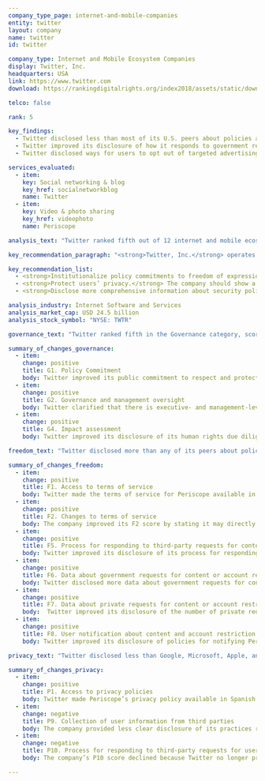 ```yaml
---
company_type_page: internet-and-mobile-companies
entity: twitter
layout: company
name: twitter
id: twitter

company_type: Internet and Mobile Ecosystem Companies
display: Twitter, Inc.
headquarters: USA
link: https://www.twitter.com
download: https://rankingdigitalrights.org/index2018/assets/static/download/Twitter.pdf

telco: false

rank: 5

key_findings:
  - Twitter disclosed less than most of its U.S. peers about policies affecting users’ privacy, but disclosed more about policies affecting freedom of expression than any company in the Index.
  - Twitter improved its disclosure of how it responds to government requests to remove content and restrict accounts.
  - Twitter disclosed ways for users to opt out of targeted advertising, which indicates that targeted advertising is on by default. In a setback for user privacy, the company disclosed it no longer responds to “Do Not Track” signals from users asking the company not to track them across third-party websites.

services_evaluated:
  - item:
    key: Social networking & blog
    key_href: socialnetworkblog
    name: Twitter
  - item:
    key: Video & photo sharing
    key_href: videophoto
    name: Periscope

analysis_text: "Twitter ranked fifth out of 12 internet and mobile ecosystem companies, disclosing less about its policies affecting privacy than most of its U.S. peers. The company’s score improved in the 2018 Index due to improved public commitments to users’ freedom of expression and greater clarity in its transparency reporting on content removal requests. However, Twitter’s privacy score declined due to a change in its privacy policy stating that the company no longer responds to “Do Not Track” signals, and a lack of clear examples about how it implements its process for responding to government or private requests for user information. In addition,<a href=\"https://www.congress.gov/bill/114th-congress/house-bill/2048\" target=\"_blank\">U.S. law</a> prevents companies from disclosing the exact number of government requests for stored and real-time user information they receive, which prevented Twitter from being fully transparent in that area."

key_recommendation_paragraph: "<strong>Twitter, Inc.</strong> operates a global social sharing platform with products and services that allow users to create, share, and find content on the Twitter social network and to livestream videos on Periscope. Twitter also provides advertising services and developer tools."

key_recommendation_list:
  - <strong>Institutionalize policy commitments to freedom of expression and privacy.</strong> Twitter should demonstrate that it has institutionalized comments to respect users' digital rights by disclosing whether and how it is implementing policies such as employee training and human rights impact assessments.
  - <strong>Protect users’ privacy.</strong> The company should show a stronger commitment to protect users' privacy by not sharing users' information for targeted advertising unless they opt in. It should also commit to respect signals from users to not track them across third-party websites.
  - <strong>Disclose more comprehensive information about security policies and practices.</strong> Twitter should improve its disclosure of its internal processes for keeping user data secure, including the company’s policies for responding to data breaches.

analysis_industry: Internet Software and Services
analysis_market_cap: USD 24.5 billion
analysis_stock_symbol: "NYSE: TWTR"

governance_text: "Twitter ranked fifth in the Governance category, scoring lower than most U.S. internet and mobile ecosystem companies evaluated, despite some notable improvements. The company strengthened its public commitment to respect users’ freedom of expression and privacy (G1), improved its disclosure of senior-level oversight over these issues (G2), and disclosed a commitment to conduct human rights risk assessments when launching new products or entering into new markets (G4). While it disclosed that it regularly engages with a range of stakeholders on freedom of expression and privacy issues (G5), Twitter is not a member of a multi-stakeholder initiative like the Global Network Initiative (GNI), whose members not only make commitments but also undergo independent assessments to verify whether they have implemented and institutionalized them. As a result, Twitter’s disclosure in the Governance category suffered compared to its other U.S.-based peers."

summary_of_changes_governance:
  - item:
    change: positive
    title: G1. Policy Commitment
    body: Twitter improved its public commitment to respect and protect freedom of expression and privacy rights by publishing a new policy ("Defending and respecting the rights of people using our service") that articulates a clear commitment to defend users' rights.
  - item:
    change: positive
    title: G2. Governance and management oversight
    body: Twitter clarified that there is executive- and management-level oversight over freedom of expression and privacy issues within the company.
  - item:
    change: positive
    title: G4. Impact assessment
    body: Twitter improved its disclosure of its human rights due diligence practices by explaining that it evaluates risks associated with launching new activities, services, or entering into new markets.

freedom_text: "Twitter disclosed more than any of its peers about policies affecting freedom of expression.<br /><br /><strong>Content and account restrictions:</strong> Twitter disclosed more than any other internet and mobile ecosystem company about its process for terms of service enforcement (F3, F4, F8). It disclosed more than most other companies about why it may restrict content or accounts (F3). It was one of only four companies, including Facebook, Microsoft, and Google, to disclose any data about its terms of service enforcement, reporting the number of accounts it restricted due to terrorist content and from legal requests to remove content or restrict accounts for violating Twitter’s rules (F4). However, the data did not include all of the actions the company might take to enforce its rules.<br /><br /><strong>Content and account restriction requests:</strong> Twitter disclosed less than Google and Oath about how it handles government and private requests to restrict content or accounts (F5-F7). It disclosed more data about government requests to restrict content or accounts than several of its U.S. peers (F6), and it provided more data than any other company about private requests to restrict content or accounts (F7).<br /><br /><strong>Identity policy:</strong> Twitter and Microsoft were the only two internet and mobile ecosystem companies that disclosed that they <a href=\"https://help.twitter.com/articles/41949?lang=en\" target=\"_blank\">do not require users to verify their identity</a> with a government-issued ID or other information tied to their offline identity (F11)."

summary_of_changes_freedom:
  - item:
    change: positive
    title: F1. Access to terms of service
    body: Twitter made the terms of service for Periscope available in Spanish.
  - item:
    change: positive
    title: F2. Changes to terms of service
    body: The company improved its F2 score by stating it may directly notify Periscope users of changes to its terms of service policy.
  - item:
    change: positive
    title: F5. Process for responding to third-party requests for content or account restriction
    body: Twitter improved its disclosure of its process for responding to requests to remove content or restrict accounts, from foreign governments and private parties, and provided examples of how it responds to government requests.
  - item:
    change: positive
    title: F6. Data about government requests for content or account restriction
    body: Twitter disclosed more data about government requests for content and account restrictions it received for Periscope, including the number of accounts affected, pieces of content specified for removal, and the number of such requests with which it complied.
  - item:
    change: positive
    title: F7. Data about private requests for content or account restriction
    body:  Twitter improved its disclosure of the number of private requests for content and account removals or restrictions it received and with which it complied.
  - item:
    change: positive
    title: F8. User notification about content and account restriction
    body: Twitter improved its disclosure of policies for notifying Periscope users when their content has been removed due to copyright restrictions, or when their account has been restricted.

privacy_text: "Twitter disclosed less than Google, Microsoft, Apple, and Oath about policies affecting users’ privacy, but more than Facebook.<br /><br /><strong>Handling of user information:</strong> Twitter offered more information than all other internet and mobile ecosystem companies about how it handles user information, but still fell short of Index benchmarks (P3-P9). It clearly disclosed what types of user information it collects (P3), but was less clear about what information it shares and with whom (P4). It disclosed more than any other company about how long it retains user information (P6), but disclosed little about whether users could access the information the company holds about them (P8). The company provides users with options for controlling how their information is collected for targeted advertising, suggesting targeted advertising is on by default (P7). Twitter’s revised privacy policy made its practices of tracking users across third-party websites less clear (P9). The company also disclosed it no longer respects “Do Not Track” (DNT) signals (P9).<br /><br /><strong>Requests for user information:</strong> Twitter disclosed more than most of its peers, apart from Microsoft and Google, about how it handles government and private requests to hand over use data (P10-P12). Like most companies, it clearly disclosed its processes for responding to government requests for user information, but not for private requests it received (P10). It tied with Facebook for disclosing the most data on government and private requests for user information it received (P11).<br /><br /><strong>Security:</strong> Twitter provided little information about its security policies, scoring higher than only Baidu, Samsung, and Tencent on these indicators (P13-P18). Like most companies, it failed to disclose any information about its policies for responding to data breaches (P15). It also lacked clear disclosure of whether it encrypts user communications and private content (P16)."

summary_of_changes_privacy:
  - item:
    change: positive
    title: P1. Access to privacy policies
    body: Twitter made Periscope’s privacy policy available in Spanish.
  - item:
    change: negative
    title: P9. Collection of user information from third parties
    body: The company provided less clear disclosure of its practices related to how it tracks users across the internet, and disclosed it no longer respects “Do Not Track” signals from users asking the company not to track  them on third-party websites.
  - item:
    change: negative
    title: P10. Process for responding to third-party requests for user information
    body: The company’s P10 score declined because Twitter no longer provides an example of how it implements its process to respond to private requests.

---
```

